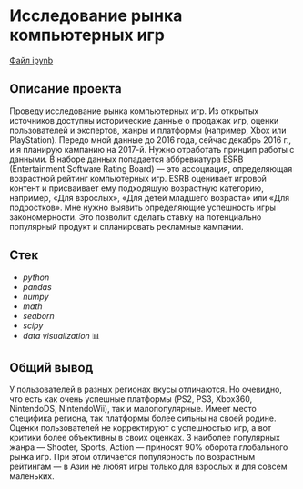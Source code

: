 # Исследование рынка компьютерных игр

[Файл ipynb](https://github.com/oleggrigoryev/public_projects/blob/main/games/notebook_prefab_games_oleg_grigoryev.ipynb)

## Описание проекта

Проведу исследование рынка компьютерных игр. Из открытых источников доступны исторические данные о продажах игр, оценки пользователей и экспертов, жанры и платформы (например, Xbox или PlayStation).
Передо мной данные до 2016 года, сейчас декабрь 2016 г., и я планирую кампанию на 2017-й. Нужно отработать принцип работы с данными. В наборе данных попадается аббревиатура ESRB (Entertainment Software Rating Board) — это ассоциация, определяющая возрастной рейтинг компьютерных игр. ESRB оценивает игровой контент и присваивает ему подходящую возрастную категорию, например, «Для взрослых», «Для детей младшего возраста» или «Для подростков».
Мне нужно выявить определяющие успешность игры закономерности. Это позволит сделать ставку на потенциально популярный продукт и спланировать рекламные кампании.


## Стек

- _python_
- _pandas_
- _numpy_
- _math_
- _seaborn_
- _scipy_
- _data visualization_ 📊

## Общий вывод

У пользователей в разных регионах вкусы отличаются. Но очевидно, что есть как очень успешные платформы (PS2, PS3, Xbox360, NintendoDS, NintendoWii), так и малопопулярные. Имеет место специфика региона, так платформы более сильны на своей родине. Оценки пользователей не корректируют с успешностью игр, а вот критики более объективны в своих оценках.
3 наиболее популярных жанра — Shooter, Sports, Action — приносят 90% оборота глобального рынка игр. При этом отличается популярность по возрастным рейтингам — в Азии не любят игры только для взрослых и для совсем маленьких.
